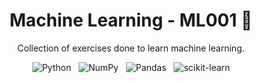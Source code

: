 <div align="center">
  
  # Machine Learning - ML001 🤖
  Collection of exercises done to learn machine learning.
  
  ![Python](https://img.shields.io/badge/Python-3670A0?style=flat&logo=python&logoColor=ffdd54)
  &nbsp;
  ![NumPy](https://img.shields.io/badge/numpy-%23013243.svg?style=flat&logo=numpy&logoColor=white)
  &nbsp;
  ![Pandas](https://img.shields.io/badge/pandas-%23150458.svg?style=flat&logo=pandas&logoColor=white)
  &nbsp;
  ![scikit-learn](https://img.shields.io/badge/scikit--learn-%23F7931E.svg?style=flat&logo=scikit-learn&logoColor=white)
</div>

